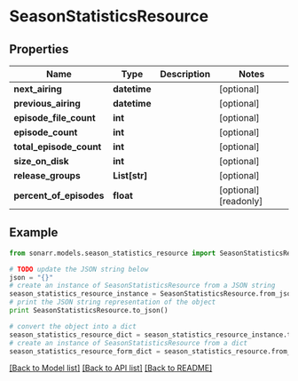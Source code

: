 # SeasonStatisticsResource


## Properties

Name | Type | Description | Notes
------------ | ------------- | ------------- | -------------
**next_airing** | **datetime** |  | [optional] 
**previous_airing** | **datetime** |  | [optional] 
**episode_file_count** | **int** |  | [optional] 
**episode_count** | **int** |  | [optional] 
**total_episode_count** | **int** |  | [optional] 
**size_on_disk** | **int** |  | [optional] 
**release_groups** | **List[str]** |  | [optional] 
**percent_of_episodes** | **float** |  | [optional] [readonly] 

## Example

```python
from sonarr.models.season_statistics_resource import SeasonStatisticsResource

# TODO update the JSON string below
json = "{}"
# create an instance of SeasonStatisticsResource from a JSON string
season_statistics_resource_instance = SeasonStatisticsResource.from_json(json)
# print the JSON string representation of the object
print SeasonStatisticsResource.to_json()

# convert the object into a dict
season_statistics_resource_dict = season_statistics_resource_instance.to_dict()
# create an instance of SeasonStatisticsResource from a dict
season_statistics_resource_form_dict = season_statistics_resource.from_dict(season_statistics_resource_dict)
```
[[Back to Model list]](../README.md#documentation-for-models) [[Back to API list]](../README.md#documentation-for-api-endpoints) [[Back to README]](../README.md)


